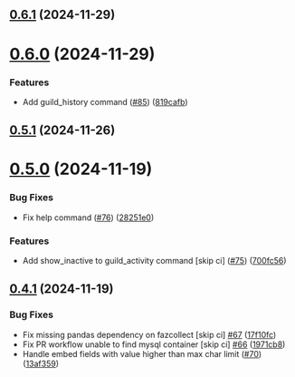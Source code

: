 ## [0.6.1](https://github.com/FAZuH/faz-bot-app-discord/compare/v0.6.0...v0.6.1) (2024-11-29)



# [0.6.0](https://github.com/FAZuH/faz-bot-app-discord/compare/v0.5.1...v0.6.0) (2024-11-29)


### Features

* Add guild_history command ([#85](https://github.com/FAZuH/faz-bot-app-discord/issues/85)) ([819cafb](https://github.com/FAZuH/faz-bot-app-discord/commit/819cafbb3e3c5c890137c0e827b447daa4d6d2ae))



## [0.5.1](https://github.com/FAZuH/faz-bot-app-discord/compare/v0.5.0...v0.5.1) (2024-11-26)



# [0.5.0](https://github.com/FAZuH/faz-bot-app-discord/compare/v0.4.1...v0.5.0) (2024-11-19)


### Bug Fixes

* Fix help command ([#76](https://github.com/FAZuH/faz-bot-app-discord/issues/76)) ([28251e0](https://github.com/FAZuH/faz-bot-app-discord/commit/28251e0f2959fd1119c66e60ddfd131576a0248f))


### Features

* Add show_inactive to guild_activity command [skip ci] ([#75](https://github.com/FAZuH/faz-bot-app-discord/issues/75)) ([700fc56](https://github.com/FAZuH/faz-bot-app-discord/commit/700fc564284eb4d623ccd1b7b865bcfb36c73a5f))



## [0.4.1](https://github.com/FAZuH/faz-bot-app-discord/compare/v0.4.0...v0.4.1) (2024-11-19)


### Bug Fixes

* Fix missing pandas dependency on fazcollect [skip ci]  [#67](https://github.com/FAZuH/faz-bot-app-discord/issues/67) ([17f10fc](https://github.com/FAZuH/faz-bot-app-discord/commit/17f10fc25f9cdbb8cd0ecebc8609f3c57102f68b))
* Fix PR workflow unable to find mysql container [skip ci] [#66](https://github.com/FAZuH/faz-bot-app-discord/issues/66) ([1971cb8](https://github.com/FAZuH/faz-bot-app-discord/commit/1971cb80da61f8d18a480c229c2f3aec6b99e2b9))
* Handle embed fields with value higher than max char limit ([#70](https://github.com/FAZuH/faz-bot-app-discord/issues/70)) ([13af359](https://github.com/FAZuH/faz-bot-app-discord/commit/13af359651078b27e5e7e588b3bf87d7b47d3c18))



